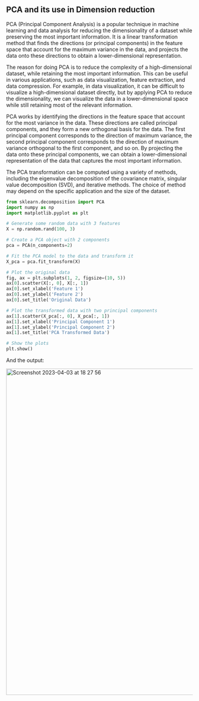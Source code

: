 ## PCA and its use in Dimension reduction
PCA (Principal Component Analysis) is a popular technique in machine learning and data analysis for reducing the dimensionality of a dataset while preserving the most important information. It is a linear transformation method that finds the directions (or principal components) in the feature space that account for the maximum variance in the data, and projects the data onto these directions to obtain a lower-dimensional representation.

The reason for doing PCA is to reduce the complexity of a high-dimensional dataset, while retaining the most important information. This can be useful in various applications, such as data visualization, feature extraction, and data compression. For example, in data visualization, it can be difficult to visualize a high-dimensional dataset directly, but by applying PCA to reduce the dimensionality, we can visualize the data in a lower-dimensional space while still retaining most of the relevant information.

PCA works by identifying the directions in the feature space that account for the most variance in the data. These directions are called principal components, and they form a new orthogonal basis for the data. The first principal component corresponds to the direction of maximum variance, the second principal component corresponds to the direction of maximum variance orthogonal to the first component, and so on. By projecting the data onto these principal components, we can obtain a lower-dimensional representation of the data that captures the most important information.

The PCA transformation can be computed using a variety of methods, including the eigenvalue decomposition of the covariance matrix, singular value decomposition (SVD), and iterative methods. The choice of method may depend on the specific application and the size of the dataset.

```python
from sklearn.decomposition import PCA
import numpy as np
import matplotlib.pyplot as plt

# Generate some random data with 3 features
X = np.random.rand(100, 3)

# Create a PCA object with 2 components
pca = PCA(n_components=2)

# Fit the PCA model to the data and transform it
X_pca = pca.fit_transform(X)

# Plot the original data
fig, ax = plt.subplots(1, 2, figsize=(10, 5))
ax[0].scatter(X[:, 0], X[:, 1])
ax[0].set_xlabel('Feature 1')
ax[0].set_ylabel('Feature 2')
ax[0].set_title('Original Data')

# Plot the transformed data with two principal components
ax[1].scatter(X_pca[:, 0], X_pca[:, 1])
ax[1].set_xlabel('Principal Component 1')
ax[1].set_ylabel('Principal Component 2')
ax[1].set_title('PCA Transformed Data')

# Show the plots
plt.show()
```
And the output:

<img width="880" alt="Screenshot 2023-04-03 at 18 27 56" src="https://user-images.githubusercontent.com/109058050/229570747-5c63b440-ad70-4857-8325-d302767e4996.png">


